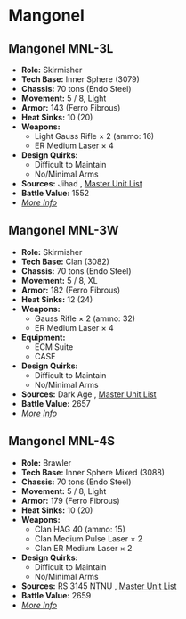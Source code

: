 # Mangonel 

## Mangonel MNL-3L 

- **Role:** Skirmisher 
- **Tech Base:** Inner Sphere (3079) 
- **Chassis:** 70 tons (Endo Steel) 
- **Movement:** 5 / 8, Light 
- **Armor:** 143 (Ferro Fibrous) 
- **Heat Sinks:** 10 (20) 
- **Weapons:** 
  - Light Gauss Rifle × 2 (ammo: 16) 
  - ER Medium Laser × 4 
- **Design Quirks:** 
  - Difficult to Maintain 
  - No/Minimal Arms 
- **Sources:** Jihad , [Master Unit List](http://masterunitlist.info/Unit/Details/2012) 
- **Battle Value:** 1552 
- [*More Info*](mangonel/mangonel_mnl-3l.md) 

## Mangonel MNL-3W 

- **Role:** Skirmisher 
- **Tech Base:** Clan (3082) 
- **Chassis:** 70 tons (Endo Steel) 
- **Movement:** 5 / 8, XL 
- **Armor:** 182 (Ferro Fibrous) 
- **Heat Sinks:** 12 (24) 
- **Weapons:** 
  - Gauss Rifle × 2 (ammo: 32) 
  - ER Medium Laser × 4 
- **Equipment:** 
  - ECM Suite 
  - CASE 
- **Design Quirks:** 
  - Difficult to Maintain 
  - No/Minimal Arms 
- **Sources:** Dark Age , [Master Unit List](http://masterunitlist.info/Unit/Details/2013) 
- **Battle Value:** 2657 
- [*More Info*](mangonel/mangonel_mnl-3w.md) 

## Mangonel MNL-4S 

- **Role:** Brawler 
- **Tech Base:** Inner Sphere Mixed (3088) 
- **Chassis:** 70 tons (Endo Steel) 
- **Movement:** 5 / 8, Light 
- **Armor:** 179 (Ferro Fibrous) 
- **Heat Sinks:** 10 (20) 
- **Weapons:** 
  - Clan HAG 40 (ammo: 15) 
  - Clan Medium Pulse Laser × 2 
  - Clan ER Medium Laser × 2 
- **Design Quirks:** 
  - Difficult to Maintain 
  - No/Minimal Arms 
- **Sources:** RS 3145  NTNU , [Master Unit List](http://masterunitlist.info/Unit/Details/6871) 
- **Battle Value:** 2659 
- [*More Info*](mangonel/mangonel_mnl-4s.md) 

